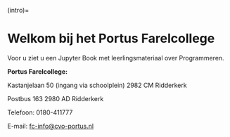 (intro)=
# Welkom bij het Portus Farelcollege

Voor u ziet u een Jupyter Book met leerlingsmateriaal over Programmeren.

 **Portus Farelcollege:**
 
 Kastanjelaan 50 (ingang via schoolplein)
 2982 CM Ridderkerk
 
 Postbus 163
 2980 AD Ridderkerk
 
 Telefoon: 0180-411777
 
 E-mail: fc-info@cvo-portus.nl

